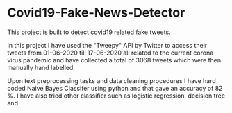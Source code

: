 # Covid19-Fake-News-Detector

This project is built to detect covid19 related fake tweets.

In this project I have used the "Tweepy" API by Twitter to access their tweets from 01-06-2020 till 17-06-2020 all related to the current corona virus pandemic and have 
collected a total of 3068 tweets which were then manually hand labelled.

Upon text preprocessing tasks and data cleaning procedures I have hard coded Naive Bayes Classifer using python and that gave an accuracy of 82 %.
I have also tried other classifier such as logistic regression, decision tree and 
